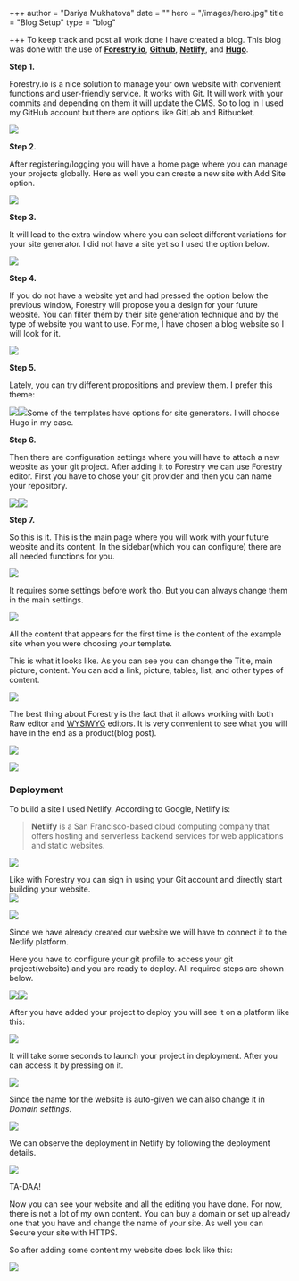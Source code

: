 +++
author = "Dariya Mukhatova"
date = ""
hero = "/images/hero.jpg"
title = "Blog Setup"
type = "blog"

+++
To keep track and post all work done I have created a blog. This blog was done with the use of [**Forestry.io**](https://forestry.io), [**Github**](https://github.com), [**Netlify**](https://www.netlify.com), and [**Hugo**](https://gohugo.io).

**Step 1.**

Forestry.io is a nice solution to manage your own website with convenient functions and user-friendly service. It works with Git. It will work with your commits and depending on them it will update the CMS. So to log in I used my GitHub account but there are options like GitLab and Bitbucket.

![](/images/2022-02-24-13-54-57.png)

**Step 2.**

After registering/logging you will have a home page where you can manage your projects globally. Here as well you can create a new site with Add Site option.

![](/images/2022-02-24-13-55-14.png)

**Step 3.**

It will lead to the extra window where you can select different variations for your site generator. I did not have a site yet so I used the option below.

![](/images/2022-02-24-13-55-21.png)

**Step 4.**

If you do not have a website yet and had pressed the option below the previous window, Forestry will propose you a design for your future website. You can filter them by their site generation technique and by the type of website you want to use. For me, I have chosen a blog website so I will look for it.

![](/images/2022-02-24-13-56-12.png)

**Step 5.**

Lately, you can try different propositions and preview them. I prefer this theme:

![](/images/2022-02-24-18-23-10.png)![](/images/2022-02-24-18-23-40.png)Some of the templates have options for site generators. I will choose Hugo in my case.

**Step 6.**

Then there are configuration settings where you will have to attach a new website as your git project. After adding it to Forestry we can use Forestry editor. First you have to chose your git provider and then you can name your repository.

![](/images/2022-02-24-18-25-11.png)![](/images/2022-02-24-18-25-28.png)

**Step 7.**

So this is it. This is the main page where you will work with your future website and its content. In the sidebar(which you can configure) there are all needed functions for you.

![](/images/2022-02-24-18-26-51.png)

It requires some settings before work tho. But you can always change them in the main settings.

![](/images/2022-02-24-14-00-01.png)

All the content that appears for the first time is the content of the example site when you were choosing your template.

This is what it looks like. As you can see you can change the Title, main picture, content. You can add a link, picture, tables, list, and other types of content.

![](/images/2022-02-24-18-28-04.png)

The best thing about Forestry is the fact that it allows working with both Raw editor and [WYSIWYG](https://en.wikipedia.org/wiki/WYSIWYG) editors. It is very convenient to see what you will have in the end as a product(blog post).

![](/images/2022-02-24-15-12-55.png)

![](/images/2022-02-24-15-13-05.png)

### Deployment

To build a site I used Netlify. According to Google, Netlify is:

> **Netlify** is a San Francisco-based cloud computing company that offers hosting and serverless backend services for web applications and static websites.

![](/images/2022-02-24-15-16-43.png)

Like with Forestry you can sign in using your Git account and directly start building your website.  
![](/images/2022-02-24-15-17-04.png)

![](/images/2022-02-24-14-00-42.png)

Since we have already created our website we will have to connect it to the Netlify platform.

Here you have to configure your git profile to access your git project(website) and you are ready to deploy.  All required steps are shown below.

![](/images/2022-02-24-14-00-46.png)![](/images/2022-02-24-14-07-39.png)

After you have added your project to deploy you will see it on a platform like this:

![](/images/2022-02-24-14-07-50.png)

It will take some seconds to launch your project in deployment. After you can access it by pressing on it.

![](/images/2022-02-24-14-11-00.png)

Since the name for the website is auto-given we can also change it in _Domain settings_.

![](/images/2022-02-24-18-37-26.png)

We can observe the deployment in Netlify by following the deployment details.

![](/images/2022-02-24-15-47-57.png)

TA-DAA!

Now you can see your website and all the editing you have done. For now, there is not a lot of my own content. You can buy a domain or set up already one that you have and change the name of your site. As well you can Secure your site with HTTPS.

So after adding some content my website does look like this:

![](/images/2022-02-24-18-33-15.png)